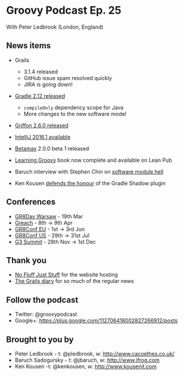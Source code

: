 # Groovy Podcast Ep. 25

With Peter Ledbrook (London, England)

## News items

* Grails
  * 3.1.4 released
  * GitHub issue spam resolved quickly
  * JIRA is going down!

* [Gradle 2.12 released](https://docs.gradle.org/2.12/release-notes)
  * `compileOnly` dependency scope for Java
  * More changes to the new software model

* [Griffon 2.6.0 released](http://griffon-framework.org/news/griffon_2.6.0.html)

* [IntelliJ 2016.1 available](https://www.jetbrains.com/idea/whatsnew/)

* [Betamax](https://github.com/betamaxteam/betamax) 2.0.0 beta 1 released

* [Learning Groovy](https://leanpub.com/learninggroovy/) book now complete and available on Lean Pub

* Baruch interview with Stephen Chin on [software module hell](https://blogs.oracle.com/java/entry/software_module_hell)

* Ken Kousen [defends the honour](https://kousenit.wordpress.com/2016/03/14/the-shadow-knows-gradle/) of the Gradle Shadow plugin

## Conferences

* [GR8Day Warsaw](http://warsaw.gr8days.pl/#/) - 19th Mar
* [Greach](http://greachconf.com/) - 8th -> 9th Apr
* [GR8Conf EU](http://gr8conf.eu/#/) - 1st -> 3rd Jun
* [GR8Conf US](http://gr8conf.us/#/) - 29th -> 31st Jul
* [G3 Summit](https://g3summit.com/conference/fort_lauderdale/2016/11/home) - 28th Nov -> 1st Dec

## Thank you

* [No Fluff Just Stuff](https://nofluffjuststuff.com/home/main) for the website hosting
* [The Grails diary](http://grydeske.net/news) for so much of the regular news

## Follow the podcast

* Twitter: @groovypodcast
* Google+: https://plus.google.com/112706418002827266912/posts

## Brought to you by

* Peter Ledbrook - t: @pledbrook, w: http://www.cacoethes.co.uk/
* Baruch Sadogursky - t: @jbaruch, w: http://www.jfrog.com
* Ken Kousen -t: @kenkousen, w: http://www.kousenit.com
